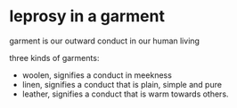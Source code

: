 # leprosy in a garment

garment is our outward conduct in our human living

three kinds of garments:
- woolen, signifies a conduct in meekness
- linen, signifies a conduct that is plain, simple and pure
- leather, signifies a conduct that is warm towards others.
